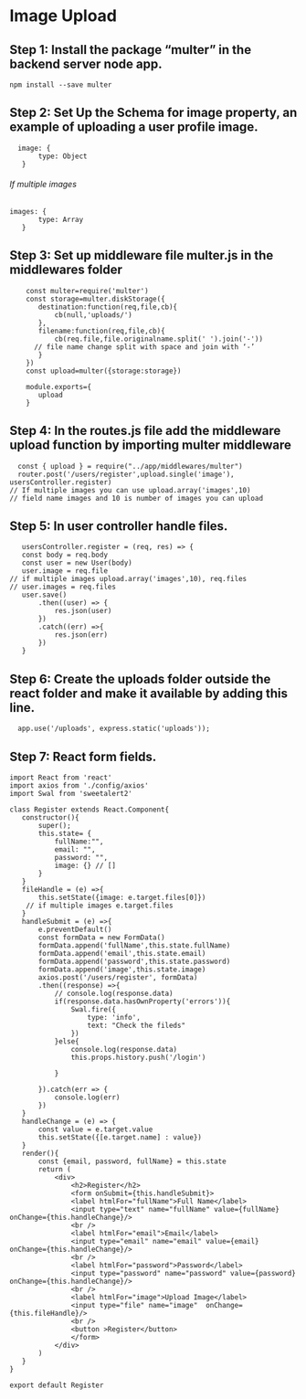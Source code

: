 # Image Upload

## Step 1: Install the package “multer” in the backend server node app.
```
npm install --save multer
```
## Step 2:  Set Up the Schema for image property, an example of uploading a user profile image.
```
  image: {
       type: Object
   }
```
###### If multiple images 
```
images: {
       type: Array
   }
```
## Step 3: Set up middleware file multer.js in the middlewares folder
```
    const multer=require('multer')
    const storage=multer.diskStorage({
       destination:function(req,file,cb){
           cb(null,'uploads/')
       },
       filename:function(req,file,cb){
           cb(req.file,file.originalname.split(' ').join('-'))
      // file name change split with space and join with ‘-’
       }
    })
    const upload=multer({storage:storage})

    module.exports={
       upload
    }
```
## Step 4: In the routes.js file add the middleware upload function by importing multer middleware
``` 
  const { upload } = require("../app/middlewares/multer")
  router.post('/users/register',upload.single('image'), usersController.register)
// If multiple images you can use upload.array('images',10) 
// field name images and 10 is number of images you can upload
```
## Step 5: In user controller handle files.
```
   usersController.register = (req, res) => {
   const body = req.body
   const user = new User(body)
   user.image = req.file
// if multiple images upload.array('images',10), req.files
// user.images = req.files
   user.save()
       .then((user) => {
           res.json(user)
       })
       .catch((err) =>{
           res.json(err)
       })
   }
```
## Step 6: Create the uploads folder outside the react folder and make it available by adding this line.
```
  app.use('/uploads', express.static('uploads'));
```
## Step 7:  React form fields.
```
import React from 'react'
import axios from './config/axios'
import Swal from 'sweetalert2'
 
class Register extends React.Component{
   constructor(){
       super();
       this.state= {
           fullName:"",
           email: "",
           password: "",
           image: {} // []
       }
   }
   fileHandle = (e) =>{
       this.setState({image: e.target.files[0]})
	// if multiple images e.target.files
   }
   handleSubmit = (e) =>{
       e.preventDefault()
       const formData = new FormData()
       formData.append('fullName',this.state.fullName)
       formData.append('email',this.state.email)
       formData.append('password',this.state.password)
       formData.append('image',this.state.image)
       axios.post('/users/register', formData)
       .then((response) =>{
           // console.log(response.data)
           if(response.data.hasOwnProperty('errors')){
               Swal.fire({
                   type: 'info',
                   text: "Check the fileds"
               })
           }else{
               console.log(response.data)
               this.props.history.push('/login')
              
           }
 
       }).catch(err => {
           console.log(err)
       })
   }
   handleChange = (e) => {
       const value = e.target.value
       this.setState({[e.target.name] : value})
   }
   render(){
       const {email, password, fullName} = this.state
       return (
           <div>
               <h2>Register</h2>
               <form onSubmit={this.handleSubmit}>
               <label htmlFor="fullName">Full Name</label>
               <input type="text" name="fullName" value={fullName} onChange={this.handleChange}/>
               <br />
               <label htmlFor="email">Email</label>
               <input type="email" name="email" value={email} onChange={this.handleChange}/>
               <br />
               <label htmlFor="password">Password</label>
               <input type="password" name="password" value={password} onChange={this.handleChange}/>
               <br />
               <label htmlFor="image">Upload Image</label>
               <input type="file" name="image"  onChange={this.fileHandle}/>
               <br />
               <button >Register</button>
               </form>
           </div>
       )
   }
}
 
export default Register
```
